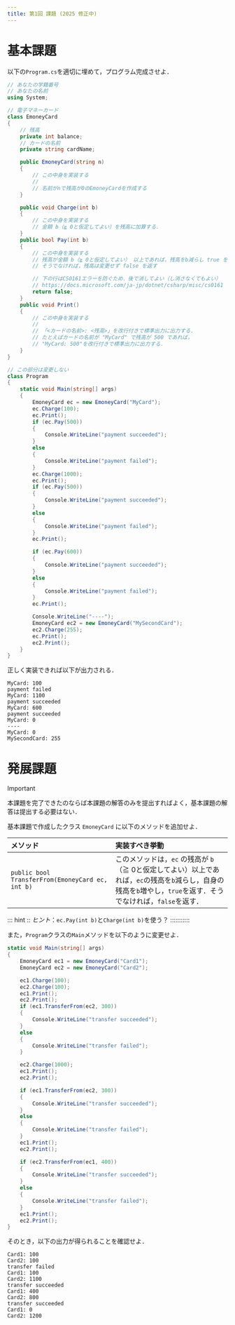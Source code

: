 ```yaml
---
title: 第1回 課題 (2025 修正中)
---
```


# 基本課題

以下の`Program.cs`を適切に埋めて，プログラム完成させよ．

```cs
// あなたの学籍番号
// あなたの名前
using System; 

// 電子マネーカード
class EmoneyCard 
{
    // 残高
    private int balance;
    // カードの名前
    private string cardName; 

    public EmoneyCard(string n) 
    {
        // この中身を実装する
        //
        // 名前がnで残高が0のEmoneyCardを作成する
    }

    public void Charge(int b) 
    {
        // この中身を実装する
        // 金額 b（≧ 0と仮定してよい）を残高に加算する．
    }
    public bool Pay(int b) 
    {
        // この中身を実装する
        // 残高が金額 b（≧ 0と仮定してよい） 以上であれば，残高をb減らし true を返す
        // そうでなければ，残高は変更せず false を返す

        // 下の行はCS0161エラーを防ぐため．後で消してよい（し消さなくてもよい） 
        // https://docs.microsoft.com/ja-jp/dotnet/csharp/misc/cs0161
        return false; 
    }
    public void Print() 
    {
        // この中身を実装する
        //
        // 「<カードの名前>: <残高>」を改行付きで標準出力に出力する．
        // たとえばカードの名前が "MyCard" で残高が 500 であれば，
        // "MyCard: 500"を改行付きで標準出力に出力する．
    }
}

// この部分は変更しない
class Program 
{
    static void Main(string[] args) 
    {
        EmoneyCard ec = new EmoneyCard("MyCard"); 
        ec.Charge(100);
        ec.Print(); 
        if (ec.Pay(500)) 
        {
            Console.WriteLine("payment succeeded");
        }
        else 
        {
            Console.WriteLine("payment failed"); 
        }
        ec.Charge(1000);
        ec.Print(); 
        if (ec.Pay(500)) 
        {
            Console.WriteLine("payment succeeded");
        }
        else 
        {
            Console.WriteLine("payment failed"); 
        }           
        ec.Print(); 

        if (ec.Pay(600)) 
        {
            Console.WriteLine("payment succeeded");
        }
        else 
        {
            Console.WriteLine("payment failed"); 
        }           
        ec.Print(); 

        Console.WriteLine("----");
        EmoneyCard ec2 = new EmoneyCard("MySecondCard"); 
        ec2.Charge(255);
        ec.Print();
        ec2.Print();
    }
}
```

正しく実装できれば以下が出力される．

```text
MyCard: 100
payment failed
MyCard: 1100
payment succeeded
MyCard: 600
payment succeeded
MyCard: 0
----
MyCard: 0
MySecondCard: 255
```

# 発展課題

> [!IMPORTANT]
> 本課題を完了できたのならば本課題の解答のみを提出すればよく，基本課題の解答は提出する必要はない．

基本課題で作成したクラス `EmoneyCard` に以下のメソッドを追加せよ．

| メソッド                                         | 実装すべき挙動                                                                                                                                                  |
| :----------------------------------------------- | :-------------------------------------------------------------------------------------------------------------------------------------------------------------- |
| `public bool TransferFrom(EmoneyCard ec, int b)` | このメソッドは，`ec` の残高が `b`（≧ 0と仮定してよい）以上であれば，`ec`の残高を`b`減らし，自身の残高を`b`増やし，`true`を返す．そうでなければ，`false`を返す． |

::: hint ::
*ヒント*：`ec.Pay(int b)`と`Charge(int b)`を使う？
:::::::::::
  
また，``Program``クラスの``Main``メソッドを以下のように変更せよ．

```cs
static void Main(string[] args) 
{ 
    EmoneyCard ec1 = new EmoneyCard("Card1"); 
    EmoneyCard ec2 = new EmoneyCard("Card2"); 

    ec1.Charge(100);
    ec2.Charge(100);
    ec1.Print();
    ec2.Print();
    if (ec1.TransferFrom(ec2, 300)) 
    {
        Console.WriteLine("transfer succeeded"); 
    } 
    else 
    {
        Console.WriteLine("transfer failed"); 
    }

    ec2.Charge(1000);
    ec1.Print();
    ec2.Print();

    if (ec1.TransferFrom(ec2, 300)) 
    {
        Console.WriteLine("transfer succeeded"); 
    } 
    else 
    {
        Console.WriteLine("transfer failed"); 
    }
    ec1.Print();
    ec2.Print(); 

    if (ec2.TransferFrom(ec1, 400)) 
    {
        Console.WriteLine("transfer succeeded"); 
    } 
    else 
    {
        Console.WriteLine("transfer failed"); 
    }
    ec1.Print();
    ec2.Print(); 
}
```

そのとき，以下の出力が得られることを確認せよ．

```text
Card1: 100 
Card2: 100 
transfer failed 
Card1: 100 
Card2: 1100 
transfer succeeded 
Card1: 400 
Card2: 800
transfer succeeded 
Card1: 0 
Card2: 1200
```
